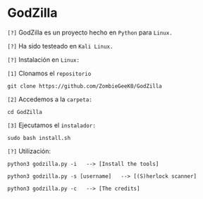 # GodZilla

`[?]` GodZilla es un proyecto hecho en `Python` para `Linux.`

`[?]` Ha sido testeado en `Kali Linux.`

`[?]` Instalación en `Linux:`

`[1]` Clonamos el `repositorio`
 
    git clone https://github.com/ZombieGeeK0/GodZilla
`[2]` Accedemos a la `carpeta:`

    cd GodZilla
`[3]` Ejecutamos el `instalador:`

    sudo bash install.sh
`[?]` Utilización:

    python3 godzilla.py -i   --> [Install the tools] 
    
    python3 godzilla.py -s [username]   --> [(S)herlock scanner]
    
    python3 godzilla.py -c   --> [The credits] 
